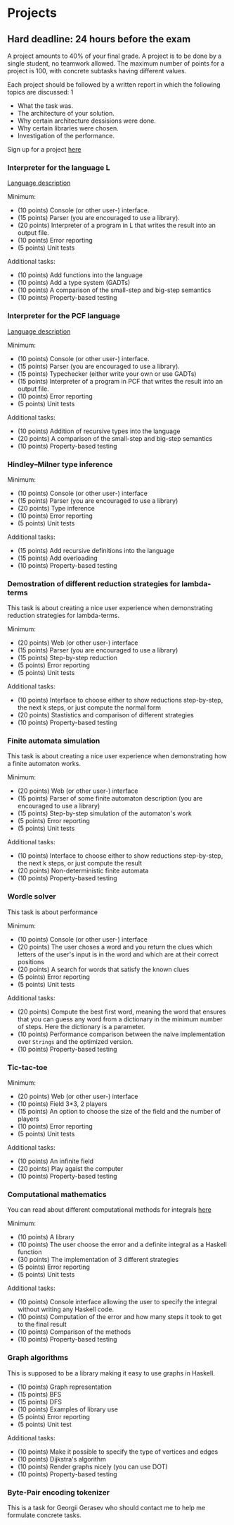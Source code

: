 # Projects

## Hard deadline: 24 hours before the exam

A project amounts to 40% of your final grade.
A project is to be done by a single student, no teamwork allowed. 
The maximum number of points for a project is 100, with concrete subtasks having different values. 

Each project should be followed by a written report in which the following topics are discussed: 
1
* What the task was.
* The architecture of your solution. 
* Why certain architecture dessisions were done.
* Why certain libraries were chosen. 
* Investigation of the performance.

Sign up for a project [here](https://docs.google.com/spreadsheets/d/1BL1v-81dswbfy0YID5IKiXuDbYcdHAvvFoz0IbbWxAo/edit?usp=sharing)

### Interpreter for the language L

[Language description](https://drive.google.com/file/d/1evYQJFJAechTD-nL59YQmp1VWmokjsbU/view?usp=sharing)

Minimum:

* (10 points) Console (or other user-) interface.
* (15 points) Parser (you are encouraged to use a library).
* (20 points) Interpreter of a program in L that writes the result into an output file. 
* (10 points) Error reporting
* (5 points) Unit tests

Additional tasks:

* (10 points) Add functions into the language
* (10 points) Add a type system (GADTs)
* (10 points) A comparison of the small-step and big-step semantics
* (10 points) Property-based testing

### Interpreter for the PCF language 

[Language description](http://www.cse.chalmers.se/edu/year/2018/course/DAT350/PCF.pdf)

Minimum:

* (10 points) Console (or other user-) interface.
* (15 points) Parser (you are encouraged to use a library).
* (15 points) Typechecker (either write your own or use GADTs)
* (15 points) Interpreter of a program in PCF that writes the result into an output file. 
* (10 points) Error reporting
* (5 points) Unit tests

Additional tasks:

* (10 points) Addition of recursive types into the language
* (20 points) A comparison of the small-step and big-step semantics
* (10 points) Property-based testing

### Hindley–Milner type inference

Minimum:

* (10 points) Console (or other user-) interface
* (15 points) Parser (you are encouraged to use a library)
* (20 points) Type inference
* (10 points) Error reporting
* (5 points) Unit tests

Additional tasks:

* (15 points) Add recursive definitions into the language
* (15 points) Add overloading
* (10 points) Property-based testing

### Demostration of different reduction strategies for lambda-terms

This task is about creating a nice user experience when demonstrating reduction strategies for lambda-terms. 

Minimum:

* (20 points) Web (or other user-) interface
* (15 points) Parser (you are encouraged to use a library)
* (15 points) Step-by-step reduction
* (5 points) Error reporting
* (5 points) Unit tests

Additional tasks:

* (10 points) Interface to choose either to show reductions step-by-step, the next k steps, or just compute the normal form
* (20 points) Stastistics and comparison of different strategies
* (10 points) Property-based testing

### Finite automata simulation

This task is about creating a nice user experience when demonstrating how a finite automaton works. 

Minimum:

* (20 points) Web (or other user-) interface
* (15 points) Parser of some finite automaton description (you are encouraged to use a library)
* (15 points) Step-by-step simulation of the automaton's work
* (5 points) Error reporting
* (5 points) Unit tests

Additional tasks:

* (10 points) Interface to choose either to show reductions step-by-step, the next k steps, or just compute the result
* (20 points) Non-deterministic finite automata
* (10 points) Property-based testing

### Wordle solver

This task is about performance 

Minimum:

* (10 points) Console (or other user-) interface
* (20 points) The user choses a word and you return the clues which letters of the user's input is in the word and which are at their correct positions
* (20 points) A search for words that satisfy the known clues
* (5 points) Error reporting
* (5 points) Unit tests

Additional tasks:

* (20 points) Compute the best first word, meaning the word that ensures that you can guess any word from a dictionary in the minimum number of steps. Here the dictionary is a parameter.
* (10 points) Performance comparison between the naive implementation over `Strings` and the optimized version. 
* (10 points) Property-based testing

### Tic-tac-toe

Minimum:

* (20 points) Web (or other user-) interface
* (10 points) Field 3*3, 2 players
* (15 points) An option to choose the size of the field and the number of players
* (10 points) Error reporting
* (5 points) Unit tests
  
Additional tasks:

* (10 points) An infinite field
* (20 points) Play agaist the computer
* (10 points) Property-based testing


### Computational mathematics

You can read about different computational methods for integrals [here](https://habr.com/ru/post/420867/)

Minimum:

* (10 points) A library
* (10 points) The user choose the error and a definite integral as a Haskell function
* (30 points) The implementation of 3 different strategies
* (5 points) Error reporting
* (5 points) Unit tests

Additional tasks:

* (10 points) Console interface allowing the user to specify the integral without writing any Haskell code. 
* (10 points) Computation of the error and how many steps it took to get to the final result
* (10 points) Comparison of the methods
* (10 points) Property-based testing

### Graph algorithms

This is supposed to be a library making it easy to use graphs in Haskell. 

* (10 points) Graph representation
* (15 points) BFS
* (15 points) DFS
* (10 points) Examples of library use
* (5 points) Error reporting
* (5 points) Unit test

Additional tasks: 

* (10 points) Make it possible to specify the type of vertices and edges
* (10 points) Dijkstra's algorithm
* (10 points) Render graphs nicely (you can use DOT)
* (10 points) Property-based testing

### Byte-Pair encoding tokenizer

This is a task for Georgii Gerasev who should contact me to help me formulate concrete tasks. 
